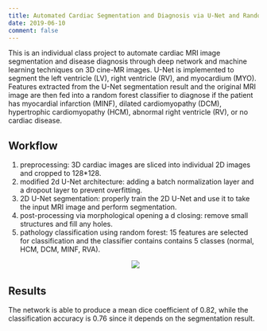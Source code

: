 ```yaml
---
title: Automated Cardiac Segmentation and Diagnosis via U-Net and Random Forest
date: 2019-06-10
comment: false
---
```

This is an individual class project to automate cardiac MRI image segmentation and disease diagnosis through deep network and machine learning techniques on 3D cine-MR images. U-Net is implemented to segment the left ventricle (LV), right ventricle (RV), and myocardium (MYO). Features extracted from the U-Net segmentation result and the original MRI image are then fed into a random forest classifier to diagnose if the patient has myocardial infarction (MINF), dilated cardiomyopathy (DCM), hypertrophic cardiomyopathy (HCM), abnormal right ventricle (RV), or no cardiac disease. 


## Workflow
1. preprocessing: 3D cardiac images are sliced into individual 2D images and cropped to 128*128.
2. modified 2d U-Net architecture: adding a batch normalization layer and a dropout layer to prevent overfitting.
3. 2D U-Net segmentation: properly train the 2D U-Net and use it to take the input MRI image and perform segmentation.
4. post-processing via morphological opening a d closing: remove small structures and fill any holes.
5. pathology classification using random forest: 15 features are selected for classification and the classifier contains contains 5 classes (normal, HCM, DCM, MINF, RVA).

<p align="center">
  <img src="https://github.com/shangxwang/shangxwang.github.io/blob/master/github/cardiac.png?raw=true">
</p>

## Results
The network is able to produce a mean dice coefficient of 0.82, while the classification accuracy is 0.76 since it depends on the segmentation result. 
